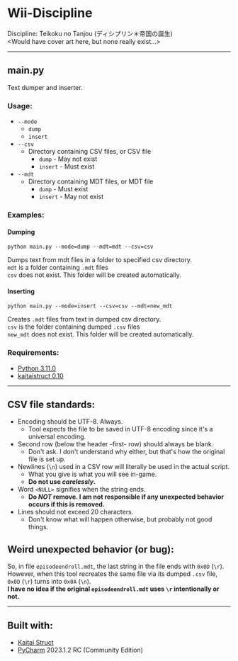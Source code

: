 # Wii-Discipline

Discipline: Teikoku no Tanjou (ディシプリン＊帝国の誕生)<br/>
<Would have cover art here, but none really exist...>

---

## main.py
Text dumper and inserter.

### Usage:
* `--mode`
  * `dump`
  * `insert`
* `--csv`
  * Directory containing CSV files, or CSV file
    * `dump` - May not exist
    * `insert` - Must exist
* `--mdt`
  * Directory containing MDT files, or MDT file
    * `dump` - Must exist
    * `insert` - May not exist


### Examples:

#### Dumping
```batch
python main.py --mode=dump --mdt=mdt --csv=csv
```
Dumps text from mdt files in a folder to specified csv directory.<br/>
`mdt` is a folder containing `.mdt` files<br/>
`csv` does not exist. This folder will be created automatically.

#### Inserting
```batch
python main.py --mode=insert --csv=csv --mdt=new_mdt
```
Creates `.mdt` files from text in dumped csv directory.<br/>
`csv` is the folder containing dumped `.csv` files<br/>
`new_mdt` does not exist. This folder will be created automatically.

### Requirements:
* [Python 3.11.0](https://www.python.org/downloads/release/python-3110/)
* [kaitaistruct 0.10](https://pypi.org/project/kaitaistruct/0.10/)


---

## CSV file standards:
* Encoding should be UTF-8. Always.
  * Tool expects the file to be saved in UTF-8 encoding since it's a universal encoding.
* Second row (below the header -first- row) should always be blank.
  * Don't ask. I don't understand why either, but that's how the original file is set up. 
* Newlines (`\n`) used in a CSV row will literally be used in the actual script.
  * What you give is what you will see in-game.
  * **Do not use *carelessly*.**
* Word `<NULL>` signifies when the string ends.
  * **Do *NOT* remove. I am not responsible if any unexpected behavior occurs if this is removed.**
* Lines should not exceed 20 characters. 
  * Don't know what will happen otherwise, but probably not good things.

## Weird unexpected behavior (or bug):
So, in file `episodeendroll.mdt`, the last string in the file ends with `0x0D` (`\r`).
However, when this tool recreates the same file via its dumped `.csv` file, `0x0D` (`\r`) turns into `0x0A` (`\n`).<br/>
**I have no idea if the original `episodeendroll.mdt` uses `\r` intentionally or not.**

---

## Built with:
 - [Kaitai Struct](https://kaitai.io/)
 - [PyCharm](https://www.jetbrains.com/pycharm/) 2023.1.2 RC (Community Edition)
